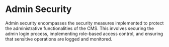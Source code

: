 # Admin Security

Admin security encompasses the security measures implemented to protect the administrative functionalities of the CMS. This involves securing the admin login process, implementing role-based access control, and ensuring that sensitive operations are logged and monitored.
